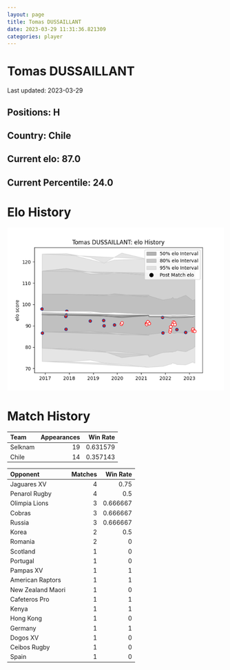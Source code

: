 ```yaml
---  
layout: page  
title: Tomas DUSSAILLANT  
date: 2023-03-29 11:31:36.821309  
categories: player  
---
```

# Tomas DUSSAILLANT


Last updated: 2023-03-29
## Positions: H

## Country: Chile

## Current elo: 87.0

## Current Percentile: 24.0

# Elo History


![elo history](history_TomasDUSSAILLANT.png)
# Match History


| Team    |   Appearances |   Win Rate |
|:--------|--------------:|-----------:|
| Selknam |            19 |   0.631579 |
| Chile   |            14 |   0.357143 |

| Opponent          |   Matches |   Win Rate |
|:------------------|----------:|-----------:|
| Jaguares XV       |         4 |   0.75     |
| Penarol Rugby     |         4 |   0.5      |
| Olimpia Lions     |         3 |   0.666667 |
| Cobras            |         3 |   0.666667 |
| Russia            |         3 |   0.666667 |
| Korea             |         2 |   0.5      |
| Romania           |         2 |   0        |
| Scotland          |         1 |   0        |
| Portugal          |         1 |   0        |
| Pampas XV         |         1 |   1        |
| American Raptors  |         1 |   1        |
| New Zealand Maori |         1 |   0        |
| Cafeteros Pro     |         1 |   1        |
| Kenya             |         1 |   1        |
| Hong Kong         |         1 |   0        |
| Germany           |         1 |   1        |
| Dogos XV          |         1 |   0        |
| Ceibos Rugby      |         1 |   0        |
| Spain             |         1 |   0        |
